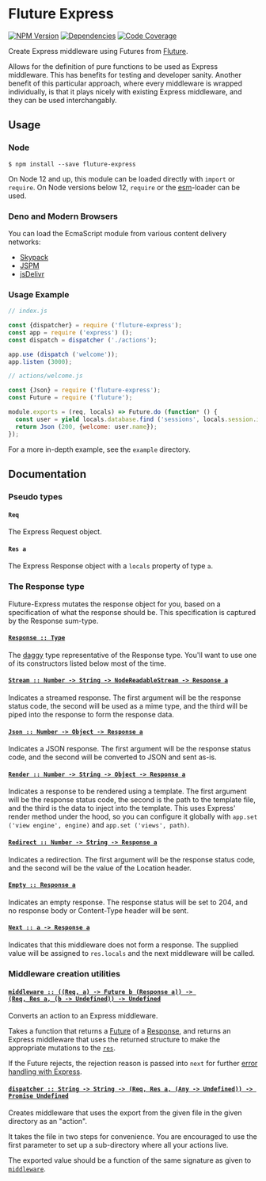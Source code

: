 # Fluture Express

[![NPM Version](https://badge.fury.io/js/fluture-express.svg)](https://www.npmjs.com/package/fluture-express)
[![Dependencies](https://david-dm.org/fluture-js/fluture-express.svg)](https://david-dm.org/fluture-js/fluture-express)
[![Code Coverage](https://codecov.io/gh/fluture-js/fluture-express/branch/master/graph/badge.svg)](https://codecov.io/gh/fluture-js/fluture-express)

Create Express middleware using Futures from [Fluture][].

Allows for the definition of pure functions to be used as Express
middleware. This has benefits for testing and developer sanity.
Another benefit of this particular approach, where every middleware is
wrapped individually, is that it plays nicely with existing Express
middleware, and they can be used interchangably.

## Usage

### Node

```console
$ npm install --save fluture-express
```

On Node 12 and up, this module can be loaded directly with `import` or
`require`. On Node versions below 12, `require` or the [esm][]-loader can
be used.

### Deno and Modern Browsers

You can load the EcmaScript module from various content delivery networks:

- [Skypack](https://cdn.skypack.dev/fluture-express@4.1.1)
- [JSPM](https://jspm.dev/fluture-express@4.1.1)
- [jsDelivr](https://cdn.jsdelivr.net/npm/fluture-express@4.1.1/+esm)

### Usage Example

```js
// index.js

const {dispatcher} = require ('fluture-express');
const app = require ('express') ();
const dispatch = dispatcher ('./actions');

app.use (dispatch ('welcome'));
app.listen (3000);
```

```js
// actions/welcome.js

const {Json} = require ('fluture-express');
const Future = require ('fluture');

module.exports = (req, locals) => Future.do (function* () {
  const user = yield locals.database.find ('sessions', locals.session.id);
  return Json (200, {welcome: user.name});
});
```

For a more in-depth example, see the `example` directory.

## Documentation

### Pseudo types

#### `Req`

The Express Request object.

#### `Res a`

The Express Response object with a `locals` property of type `a`.

### The Response type

Fluture-Express mutates the response object for you, based on a
specification of what the response should be. This specification is
captured by the Response sum-type.

#### <a name="Response" href="https://github.com/fluture-js/fluture-express/blob/v4.1.1/index.js#L136">`Response :: Type`</a>

The [daggy][] type representative of the Response type. You'll want to
use one of its constructors listed below most of the time.

#### <a name="Stream" href="https://github.com/fluture-js/fluture-express/blob/v4.1.1/index.js#L149">`Stream :: Number -⁠> String -⁠> NodeReadableStream -⁠> Response a`</a>

Indicates a streamed response. The first argument will be the response
status code, the second will be used as a mime type, and the third will be
piped into the response to form the response data.

#### <a name="Json" href="https://github.com/fluture-js/fluture-express/blob/v4.1.1/index.js#L158">`Json :: Number -⁠> Object -⁠> Response a`</a>

Indicates a JSON response. The first argument will be the response status
code, and the second will be converted to JSON and sent as-is.

#### <a name="Render" href="https://github.com/fluture-js/fluture-express/blob/v4.1.1/index.js#L166">`Render :: Number -⁠> String -⁠> Object -⁠> Response a`</a>

Indicates a response to be rendered using a template. The first argument
will be the response status code, the second is the path to the template
file, and the third is the data to inject into the template. This uses
Express' render method under the hood, so you can configure it globally
with `app.set ('view engine', engine)` and `app.set ('views', path)`.

#### <a name="Redirect" href="https://github.com/fluture-js/fluture-express/blob/v4.1.1/index.js#L177">`Redirect :: Number -⁠> String -⁠> Response a`</a>

Indicates a redirection. The first argument will be the response status
code, and the second will be the value of the Location header.

#### <a name="Empty" href="https://github.com/fluture-js/fluture-express/blob/v4.1.1/index.js#L185">`Empty :: Response a`</a>

Indicates an empty response. The response status will be set to 204, and
no response body or Content-Type header will be sent.

#### <a name="Next" href="https://github.com/fluture-js/fluture-express/blob/v4.1.1/index.js#L191">`Next :: a -⁠> Response a`</a>

Indicates that this middleware does not form a response. The supplied value
will be assigned to `res.locals` and the next middleware will be called.

### Middleware creation utilities

#### <a name="middleware" href="https://github.com/fluture-js/fluture-express/blob/v4.1.1/index.js#L199">`middleware :: ((Req, a) -⁠> Future b (Response a)) -⁠> (Req, Res a, (b -⁠> Undefined)) -⁠> Undefined`</a>

Converts an action to an Express middleware.

Takes a function that returns a [Future][] of a [Response][], and returns
an Express middleware that uses the returned structure to make the
appropriate mutations to the [`res`][].

If the Future rejects, the rejection reason is passed into `next` for
further [error handling with Express][].

#### <a name="dispatcher" href="https://github.com/fluture-js/fluture-express/blob/v4.1.1/index.js#L213">`dispatcher :: String -⁠> String -⁠> (Req, Res a, (Any -⁠> Undefined)) -⁠> Promise Undefined`</a>

Creates middleware that uses the export from the given file in the given
directory as an "action".

It takes the file in two steps for convenience. You are encouraged to use
the first parameter to set up a sub-directory where all your actions live.

The exported value should be a function of the same signature as given to
[`middleware`][].

[Fluture]: https://github.com/fluture-js/Fluture
[Future]: https://github.com/fluture-js/Fluture#future
[Response]: #the-response-type
[`middleware`]: #middleware
[`res`]: #res-a
[error handling with Express]: https://expressjs.com/en/guide/error-handling.html
[daggy]: https://github.com/fantasyland/daggy
[esm]: https://github.com/standard-things/esm
